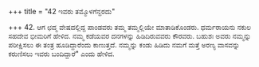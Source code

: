 +++
title = "42 ಇವರು ತಮ್ಮೊಳಗೆನ್ದರದು"

+++
42. ಆಗ ಛದ್ಮ ವೇಷದಲ್ಲಿದ್ದ ಪಾಂಡವರು ತಮ್ಮ ತಮ್ಮಲ್ಲಿಯೇ ಮಾತಾಡಿಕೊಂಡರು. ಧರ್ಮರಾಯನು ನಕುಲ ಸಹದೇವ ಭೀಮರಿಗೆ ಹೇಳಿದ. ನಮ್ಮ ಕಡೆಯವರ ದನಗಳನ್ನು ಹಿಡಿದಿರುವವರು ಕೌರವರು. ಬಹುಶಃ ಅವರು ನಮ್ಮನ್ನು ಪರೀಕ್ಷಿಸಲು ಈ ತಂತ್ರ ಹೂಡಿದ್ದಾರೆಂದು ಕಾಣುತ್ತದೆ. ನಮ್ಮನ್ನು ಕಂಡು ಹಿಡಿದು ನಮಗೆ ಮತ್ತೆ ಅರಣ್ಯ ವಾಸವನ್ನು ಕರುಣಿಸಲು ಇವರು ಬಂದಿದ್ದಾರೆ" ಎಂದು ಹೇಳಿದ.